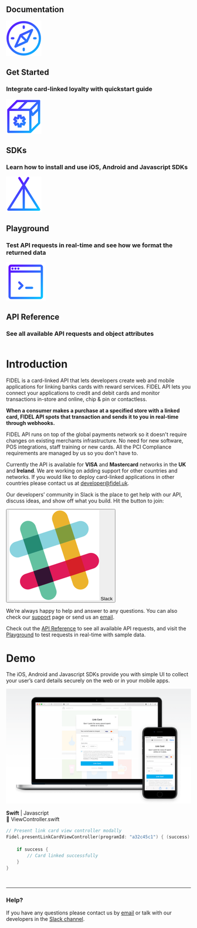 <h2>Documentation</h2>
<div class="row">
    <div class="column">
        <div class="content">
            <img src="../assets/images/get-started.svg"/>
            <h2>Get Started</h2>
            <h3>Integrate card-linked loyalty with quickstart guide</h3>
        </div>
    </div>
    <div class="column">
        <div class="content">
            <img src="../assets/images/sdk-box.svg"/>
            <h2>SDKs</h2>
            <h3>Learn how to install and use iOS, Android and Javascript SDKs</h3>
        </div>
    </div>
</div>
<div class="row">
    <div class="column">
        <div class="content">
            <img src="../assets/images/playground.svg"/>
            <h2>Playground</h2>
            <h3>Test API requests in real-time and see how we format the returned data</h3>
        </div>
    </div>
    <div class="column">
        <div class="content">
            <img src="../assets/images/api-reference.svg"/>
            <h2>API Reference</h2>
            <h3>See all available API requests and object attributes</h3>
        </div>
    </div>
</div>

# Introduction
FIDEL is a card-linked API that lets developers create web and mobile applications for linking banks cards with reward services. FIDEL API lets you connect your applications to credit and debit cards and monitor transactions in-store and online, chip & pin or contactless.

**When a consumer makes a purchase at a specified store with a linked card, FIDEL API spots that transaction and sends it to you in real-time through webhooks.**

FIDEL API runs on top of the global payments network so it doesn't require changes on existing merchants infrastructure. No need for new software, POS integrations, staff training or new cards. All the PCI Compliance requirements are managed by us so you don't have to.

Currently the API is available for **VISA** and **Mastercard** networks in the **UK** and **Ireland**. We are working on adding support for other countries and networks. If you would like to deploy card-linked applications in other countries please contact us at [developer@fidel.uk](mailto:developer@fidel.uk).

Our developers’ community in Slack is the place to get help with our API, discuss ideas, and show off what you build. Hit the button to join:

<button>
  <img src="../assets/images/slack-icon.svg" />
  Slack
</button>

We’re always happy to help and answer to any questions. You can also check our [support](fidel.uk) page or send us an [email](mailto:developer@fidel.uk).

Check out the [API Reference](fidel.uk) to see all available API requests, and visit the [Playground](fidel.uk) to test requests in real-time with sample data.

# Demo
The iOS, Android and Javascript SDKs provide you with simple UI to collect your user’s card details securely on the web or in your mobile apps.

![Intro demo](../assets/images/intro-demo.png "Intro demo")

**Swift** | Javascript  
📝 ViewController.swift
```swift
// Present link card view controller modally
Fidel.presentLinkCardViewController(programId: "a32c45c1") { (success) -> Void in

    if success {
        // Card linked successfully
    }
}
```
<br/>

___
### Help?
If you have any questions please contact us by [email](fidel.uk) or talk with our developers in the [Slack channel](fidel.uk).

<br/>
